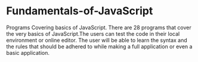 # Fundamentals-of-JavaScript
Programs Covering basics of JavaScript. 
There are 28 programs that cover the very basics of JavaScript.The users can test the code in their local environment or online editor.
The user will be able to learn the syntax and the rules that should be adhered to while making a full application or even a basic application.
